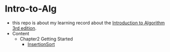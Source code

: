 # Intro-to-Alg

- this repo is about my learning record about the [Introduction to Algorithm 3rd edition](https://www.amazon.com/Introduction-Algorithms-3rd-MIT-Press/dp/0262033844).
- Content
  - Chapter2 Getting Started
    - [InsertionSort](Chapter2/InsertionSort/InsertionSort.md)

    

